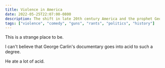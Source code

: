 ```yaml
---
title: Violence in America
date: 2022-05-25T22:07:00-0800
description: The shift in late 20th century America and the prophet George Carlin
tags: ["violence", "comedy", "guns", "rants", "politics", "history"]
---
```


This is a strange place to be.

I can't believe that George Carlin's documentary goes into acid to such a degree.

He ate a lot of acid.
